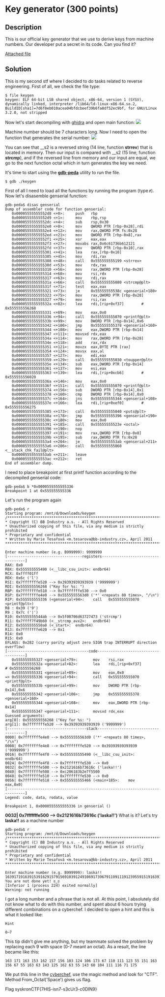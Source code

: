 # Key generator (300 points)

## Description

This is our official key generator that we use to derive keys from machine numbers. Our developer put a secret in its code. Can you find it?

[Attached file](resources/keygen)

## Solution

This is my second stf where I decided to do tasks related to reverse engineering. First of all, we check the file type:
```shell
$ file keygen
keygen: ELF 64-bit LSB shared object, x86-64, version 1 (SYSV), dynamically linked, interpreter /lib64/ld-linux-x86-64.so.2, BuildID[sha1]=7d6f8eb010acea04bfdcbeef39b6fa8df52ec9bf, for GNU/Linux 3.2.0, not stripped
```
Now let's start decompiling with [ghidra](https://ghidra-sre.org/InstallationGuide.html) and open main function:
![](resources/GMXI6_rkyIE.jpg)

Machine number should be 7 characters long. Now I need to open the function that generates the serial number:
![](resources/VMRE1UZUG3k.jpg)

You can see that __s2 is a reversed string (14 line, function **strrev**) that is located in memory. Then our input is compared with __s2 (15 line, function **strcmp**), and if the reversed line from memory and our input are equal, we go to the next function octal which in turn generates the key we need.

It's time to start using the [**gdb-peda**](https://github.com/longld/peda) utility to run the file.
```shell
$ gdb ./keygen
```
First of all I need to load all the functions by running the program (type **r**). Now let's disasemble genserial function:
```shell
gdb-peda$ disas genserial
Dump of assembler code for function genserial:
   0x00005555555552d8 <+0>:     push   rbp
   0x00005555555552d9 <+1>:     mov    rbp,rsp
   0x00005555555552dc <+4>:     sub    rsp,0x30
   0x00005555555552e0 <+8>:     mov    QWORD PTR [rbp-0x28],rdi
   0x00005555555552e4 <+12>:    mov    rax,QWORD PTR fs:0x28
   0x00005555555552ed <+21>:    mov    QWORD PTR [rbp-0x8],rax
   0x00005555555552f1 <+25>:    xor    eax,eax
   0x00005555555552f3 <+27>:    movabs rax,0x6c61736b612121
   0x00005555555552fd <+37>:    mov    QWORD PTR [rbp-0x10],rax
   0x0000555555555301 <+41>:    lea    rax,[rbp-0x10]
   0x0000555555555305 <+45>:    mov    rdi,rax
   0x0000555555555308 <+48>:    call   0x555555555199 <strrev>
   0x000055555555530d <+53>:    mov    rdx,rax
   0x0000555555555310 <+56>:    mov    rax,QWORD PTR [rbp-0x28]
   0x0000555555555314 <+60>:    mov    rsi,rdx
   0x0000555555555317 <+63>:    mov    rdi,rax
   0x000055555555531a <+66>:    call   0x555555555080 <strcmp@plt>
   0x000055555555531f <+71>:    test   eax,eax
   0x0000555555555321 <+73>:    je     0x55555555538c <genserial+180>
   0x0000555555555323 <+75>:    mov    rax,QWORD PTR [rbp-0x28]
   0x0000555555555327 <+79>:    mov    rsi,rax
   0x000055555555532a <+82>:    lea    rdi,[rip+0xf37]        # 0x555555556268
   0x0000555555555331 <+89>:    mov    eax,0x0
   0x0000555555555336 <+94>:    call   0x555555555070 <printf@plt>
   0x000055555555533b <+99>:    mov    DWORD PTR [rbp-0x14],0x6
   0x0000555555555342 <+106>:   jmp    0x555555555378 <genserial+160>
   0x0000555555555344 <+108>:   mov    eax,DWORD PTR [rbp-0x14]
   0x0000555555555347 <+111>:   movsxd rdx,eax
   0x000055555555534a <+114>:   mov    rax,QWORD PTR [rbp-0x28]
   0x000055555555534e <+118>:   add    rax,rdx
   0x0000555555555351 <+121>:   movzx  eax,BYTE PTR [rax]
   0x0000555555555354 <+124>:   movsx  eax,al
   0x0000555555555357 <+127>:   mov    edi,eax
   0x0000555555555359 <+129>:   call   0x555555555030 <toupper@plt>
   0x000055555555535e <+134>:   sub    eax,DWORD PTR [rbp-0x14]
   0x0000555555555361 <+137>:   mov    esi,eax
   0x0000555555555363 <+139>:   lea    rdi,[rip+0xcb6]        # 0x555555556020
   0x000055555555536a <+146>:   mov    eax,0x0
   0x000055555555536f <+151>:   call   0x555555555070 <printf@plt>
   0x0000555555555374 <+156>:   sub    DWORD PTR [rbp-0x14],0x1
   0x0000555555555378 <+160>:   cmp    DWORD PTR [rbp-0x14],0x0
   0x000055555555537c <+164>:   jns    0x555555555344 <genserial+108>
   0x000055555555537e <+166>:   lea    rdi,[rip+0xef0]        # 0x555555556275
   0x0000555555555385 <+173>:   call   0x555555555040 <puts@plt>
   0x000055555555538a <+178>:   jmp    0x555555555396 <genserial+190>
   0x000055555555538c <+180>:   mov    eax,0x0
   0x0000555555555391 <+185>:   call   0x55555555523e <octal>
   0x0000555555555396 <+190>:   nop
   0x0000555555555397 <+191>:   mov    rax,QWORD PTR [rbp-0x8]
   0x000055555555539b <+195>:   sub    rax,QWORD PTR fs:0x28
   0x00005555555553a4 <+204>:   je     0x5555555553ab <genserial+211>
   0x00005555555553a6 <+206>:   call   0x555555555060 <__stack_chk_fail@plt>
   0x00005555555553ab <+211>:   leave
   0x00005555555553ac <+212>:   ret
End of assembler dump.
```

I need to place breakpoint at first printf function according to the decompiled genserial code:
```shell
gdb-peda$ b *0x0000555555555336
Breakpoint 1 at 0x555555555336
```
Let's run the program again
```shell
gdb-peda$ r
Starting program: /mnt/d/Downloads/keygen
/********************************************************************************
* Copyright (C) BB Industry a.s. - All Rights Reserved
* Unauthorized copying of this file, via any medium is strictly prohibited
* Proprietary and confidential
* Written by Marie Tesařová <m.tesarova@bb-industry.cz>, April 2011
********************************************************************************/

Enter machine number (e.g. B999999): 9999999
[----------------------------------registers-----------------------------------]
RAX: 0x0
RBX: 0x555555555490 (<__libc_csu_init>: endbr64)
RCX: 0xffff01ff
RDX: 0x6c ('l')
RSI: 0x7fffffffe520 --> 0x39393939393939 ('9999999')
RDI: 0x555555556268 ("Key for %s: ")
RBP: 0x7fffffffe510 --> 0x7fffffffe530 --> 0x0
RSP: 0x7fffffffe4e0 --> 0x5555555563d0 ('*' <repeats 80 times>, "/\n")
RIP: 0x555555555336 (<genserial+94>:    call   0x555555555070 <printf@plt>)
R8 : 0x39 ('9')
R9 : 0x7c ('|')
R10: 0x5555555544ab --> 0x5f00706d63727473 ('strcmp')
R11: 0x7ffff7f49b60 (<__strcmp_avx2>:   endbr64)
R12: 0x5555555550a0 (<_start>:  endbr64)
R13: 0x7fffffffe620 --> 0x1
R14: 0x0
R15: 0x0
EFLAGS: 0x282 (carry parity adjust zero SIGN trap INTERRUPT direction overflow)
[-------------------------------------code-------------------------------------]
   0x555555555327 <genserial+79>:       mov    rsi,rax
   0x55555555532a <genserial+82>:       lea    rdi,[rip+0xf37]        # 0x555555556268
   0x555555555331 <genserial+89>:       mov    eax,0x0
=> 0x555555555336 <genserial+94>:       call   0x555555555070 <printf@plt>
   0x55555555533b <genserial+99>:       mov    DWORD PTR [rbp-0x14],0x6
   0x555555555342 <genserial+106>:      jmp    0x555555555378 <genserial+160>
   0x555555555344 <genserial+108>:      mov    eax,DWORD PTR [rbp-0x14]
   0x555555555347 <genserial+111>:      movsxd rdx,eax
Guessed arguments:
arg[0]: 0x555555556268 ("Key for %s: ")
arg[1]: 0x7fffffffe520 --> 0x39393939393939 ('9999999')
[------------------------------------stack-------------------------------------]
0000| 0x7fffffffe4e0 --> 0x5555555563d0 ('*' <repeats 80 times>, "/\n")
0008| 0x7fffffffe4e8 --> 0x7fffffffe520 --> 0x39393939393939 ('9999999')
0016| 0x7fffffffe4f0 --> 0x555555555490 (<__libc_csu_init>:     endbr64)
0024| 0x7fffffffe4f8 --> 0x7fffffffe530 --> 0x0
0032| 0x7fffffffe500 --> 0x2121616b73616c ('laska!!')
0040| 0x7fffffffe508 --> 0xc206183b2e7f5500
0048| 0x7fffffffe510 --> 0x7fffffffe530 --> 0x0
0056| 0x7fffffffe518 --> 0x555555555466 (<main+185>:    mov    eax,0x0)
[------------------------------------------------------------------------------]
Legend: code, data, rodata, value

Breakpoint 1, 0x0000555555555336 in genserial ()
```

**0032| 0x7fffffffe500 --> 0x2121616b73616c ('laska!!')** What is it? Let's try **laska!!** as a machine number
```shell
gdb-peda$ r
Starting program: /mnt/d/Downloads/keygen
/********************************************************************************
* Copyright (C) BB Industry a.s. - All Rights Reserved
* Unauthorized copying of this file, via any medium is strictly prohibited
* Proprietary and confidential
* Written by Marie Tesařová <m.tesarova@bb-industry.cz>, April 2011
********************************************************************************/

Enter machine number (e.g. B999999): laska!!
1639171916391539162915791569103912491069173967911091119123955915191639156967955916396391439125916296395591439609104911191169719175
You are not done yet! ಠ‿ಠ
[Inferior 1 (process 224) exited normally]
Warning: not running
```

I got a long number and a phrase that is not all. At this point, I absolutely did not know what to do with this number, and spent about 6 hours trying different combinations on a cyberchef. I decided to open a hint and this is what it looked like:

```
Hint

0–7
```
This tip didn't give me anything, but my teammate solved the problem by replacing each 9 with space (0-7 meant an octal). As a result, the line became like this:
```
163 171 163 153 162 157 156 103 124 106 173 67 110 111 123 55 151 163 156 67 55 163 63 143 125 162 63 55 143 60 104 111 116 71 175
```
We put this line in the [cyberchef](http://icyberchef.com/), use the magic method and look for "CTF". Method From_Octal('Space') gives us flag.

Flag syskronCTF\{7HIS-isn7-s3cUr3-c0DIN9}